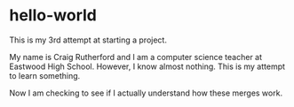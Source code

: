 # hello-world
This is my 3rd attempt at starting a project.

My name is Craig Rutherford and I am a computer science teacher at Eastwood High School. However, I know almost nothing. This is my attempt to learn something.

Now I am checking to see if I actually understand how these merges work.
